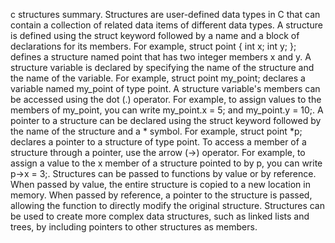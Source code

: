 c structures summary. Structures are user-defined data types in C that can contain a collection of related data items of different data types. A structure is defined using the struct keyword followed by a name and a block of declarations for its members. For example, struct point { int x; int y; }; defines a structure named point that has two integer members x and y. A structure variable is declared by specifying the name of the structure and the name of the variable. For example, struct point my_point; declares a variable named my_point of type point. A structure variable's members can be accessed using the dot (.) operator. For example, to assign values to the members of my_point, you can write my_point.x = 5; and my_point.y = 10;. A pointer to a structure can be declared using the struct keyword followed by the name of the structure and a * symbol. For example, struct point *p; declares a pointer to a structure of type point. To access a member of a structure through a pointer, use the arrow (->) operator. For example, to assign a value to the x member of a structure pointed to by p, you can write p->x = 3;. Structures can be passed to functions by value or by reference. When passed by value, the entire structure is copied to a new location in memory. When passed by reference, a pointer to the structure is passed, allowing the function to directly modify the original structure. Structures can be used to create more complex data structures, such as linked lists and trees, by including pointers to other structures as members.
